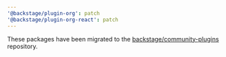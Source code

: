 ```yaml
---
'@backstage/plugin-org': patch
'@backstage/plugin-org-react': patch
---
```


These packages have been migrated to the [backstage/community-plugins](https://github.com/backstage/community-plugins) repository.
